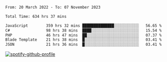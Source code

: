 <!--START_SECTION:waka-->

```txt
From: 20 March 2022 - To: 07 November 2023

Total Time: 634 hrs 37 mins

JavaScript        359 hrs 32 mins ██████████████░░░░░░░░░░░   56.65 %
C#                98 hrs 38 mins  ████░░░░░░░░░░░░░░░░░░░░░   15.54 %
PHP               46 hrs 47 mins  ██░░░░░░░░░░░░░░░░░░░░░░░   07.37 %
Blade Template    21 hrs 38 mins  █░░░░░░░░░░░░░░░░░░░░░░░░   03.41 %
JSON              21 hrs 36 mins  █░░░░░░░░░░░░░░░░░░░░░░░░   03.41 %
```

<!--END_SECTION:waka-->
[![spotify-github-profile](https://spotify-github-profile.vercel.app/api/view?uid=c00zprrvy9xiloa9qnco3hmng&cover_image=true&theme=novatorem&show_offline=false&background_color=121212&bar_color=53b14f&bar_color_cover=false)](https://spotify-github-profile.vercel.app/api/view?uid=c00zprrvy9xiloa9qnco3hmng&redirect=true)



